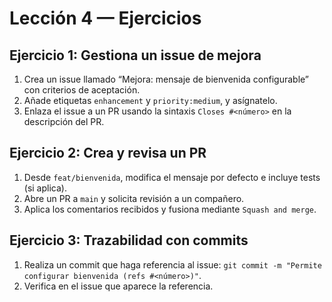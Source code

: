 # Lección 4 — Ejercicios

## Ejercicio 1: Gestiona un issue de mejora

1. Crea un issue llamado “Mejora: mensaje de bienvenida configurable” con criterios de aceptación.
2. Añade etiquetas `enhancement` y `priority:medium`, y asígnatelo.
3. Enlaza el issue a un PR usando la sintaxis `Closes #<número>` en la descripción del PR.

## Ejercicio 2: Crea y revisa un PR

1. Desde `feat/bienvenida`, modifica el mensaje por defecto e incluye tests (si aplica).
2. Abre un PR a `main` y solicita revisión a un compañero.
3. Aplica los comentarios recibidos y fusiona mediante `Squash and merge`.

## Ejercicio 3: Trazabilidad con commits

1. Realiza un commit que haga referencia al issue: `git commit -m "Permite configurar bienvenida (refs #<número>)"`.
2. Verifica en el issue que aparece la referencia.
